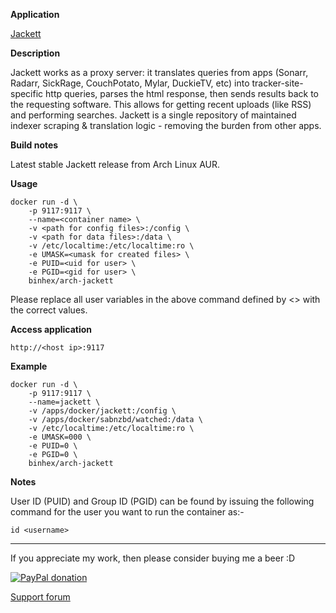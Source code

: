 **Application**

[Jackett](https://github.com/Jackett/Jackett)

**Description**

Jackett works as a proxy server: it translates queries from apps (Sonarr, Radarr, SickRage, CouchPotato, Mylar, DuckieTV, etc) into tracker-site-specific http queries, parses the html response, then sends results back to the requesting software. This allows for getting recent uploads (like RSS) and performing searches. Jackett is a single repository of maintained indexer scraping & translation logic - removing the burden from other apps.

**Build notes**

Latest stable Jackett release from Arch Linux AUR.

**Usage**
```
docker run -d \
    -p 9117:9117 \
    --name=<container name> \
    -v <path for config files>:/config \
    -v <path for data files>:/data \
    -v /etc/localtime:/etc/localtime:ro \
    -e UMASK=<umask for created files> \
    -e PUID=<uid for user> \
    -e PGID=<gid for user> \
    binhex/arch-jackett
```

Please replace all user variables in the above command defined by <> with the correct values.

**Access application**

`http://<host ip>:9117`

**Example**
```
docker run -d \
    -p 9117:9117 \
    --name=jackett \
    -v /apps/docker/jackett:/config \
    -v /apps/docker/sabnzbd/watched:/data \
    -v /etc/localtime:/etc/localtime:ro \
    -e UMASK=000 \
    -e PUID=0 \
    -e PGID=0 \
    binhex/arch-jackett
```

**Notes**

User ID (PUID) and Group ID (PGID) can be found by issuing the following command for the user you want to run the container as:-

```
id <username>
```
___
If you appreciate my work, then please consider buying me a beer  :D

[![PayPal donation](https://www.paypal.com/en_US/i/btn/btn_donate_SM.gif)](https://www.paypal.com/cgi-bin/webscr?cmd=_s-xclick&hosted_button_id=MM5E27UX6AUU4)

[Support forum](https://forums.lime-technology.com/topic/61433-support-binhex-jackett/)